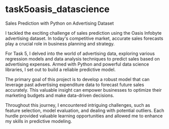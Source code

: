 # task5oasis_datascience

Sales Prediction with Python on Advertising Dataset 

I tackled the exciting challenge of sales prediction using the Oasis Infobyte advertising dataset. In today's competitive market, accurate sales forecasts play a crucial role in business planning and strategy.

For Task 5, I delved into the world of advertising data, exploring various regression models and data analysis techniques to predict sales based on advertising expenses. Armed with Python and powerful data science libraries, I set out to build a reliable predictive model.

The primary goal of this project is to develop a robust model that can leverage past advertising expenditure data to forecast future sales accurately. This valuable insight can empower businesses to optimize their marketing budgets and make data-driven decisions.

Throughout this journey, I encountered intriguing challenges, such as feature selection, model evaluation, and dealing with potential outliers. Each hurdle provided valuable learning opportunities and allowed me to enhance my skills in predictive modeling.

